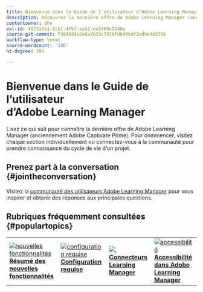 ```yaml
---
title: Bienvenue dans le Guide de l’utilisateur d’Adobe Learning Manager
description: Découvrez la dernière offre de Adobe Learning Manager (anciennement Adobe Captivate Prime). Pour commencer, visitez chaque section individuellement ou connectez-vous à la communauté pour prendre connaissance du cycle de vie d’un projet.
contentowner: dhv
exl-id: 482314a1-1cb1-4fb7-aa52-ee1969c5240a
source-git-commit: f384503e2e0a7833c737bfdb94bdf2ad9e3d2736
workflow-type: tm+mt
source-wordcount: '126'
ht-degree: 19%

---
```


# Bienvenue dans le Guide de l’utilisateur d’Adobe Learning Manager

Lisez ce qui suit pour connaître la dernière offre de Adobe Learning Manager (anciennement Adobe Captivate Prime). Pour commencer, visitez chaque section individuellement ou connectez-vous à la communauté pour prendre connaissance du cycle de vie d’un projet.

## Prenez part à la conversation {#jointheconversation}

Visitez la [communauté des utilisateurs Adobe Learning Manager](https://community.adobe.com/t5/adobe-learning-manager/ct-p/ct-captivate-prime?page=1&amp;sort=latest_replies&amp;lang=all&amp;tabid=all) pour vous inspirer et obtenir des réponses aux principales questions.

## Rubriques fréquemment consultées {#populartopics}

<table style="table-layout:fixed">
 <tbody>
  <tr>
   <td>
    <a href="whats-new.md">
    <img alt="nouvelles fonctionnalités" src="assets/prime-new.jpeg">
    </a>
    <div>
    <a href="whats-new.md"><strong>Résumé des nouvelles fonctionnalités</strong></a>
    </div>
   </td>
   <td>
    <a href="system-requirements.md">
    <img alt="configuration requise" src="assets/prime-reqs.jpeg">
    </a>
    <a href="whats-new.md"><strong>Configuration requise </strong></a>
    </p>
   </td>
   <td>
    <a href="integration-admin/feature-summary/connectors.md">
    <img alt="," src="assets/prime-connector.jpeg">
    </a>
    <div>
    <a href="integration-admin/feature-summary/connectors.md"><strong>Connecteurs Learning Manager</strong></a>
    </div>
   </td>
   <td>
    <a href="accessibility-learning-manager.md">
    <img alt="accessibilité" src="assets/prime-accessibility.jpeg">
    </a>
    <div>
    <a href="accessibility-learning-manager.md"><strong>Accessibilité dans Adobe Learning Manager</strong></a>
    </div>
   </td>
  </tr>
 </tbody>
</table>
